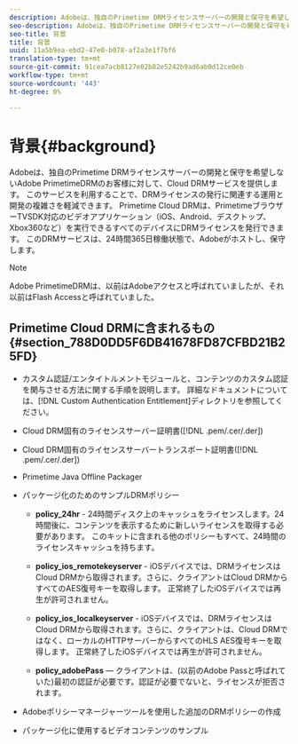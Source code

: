 ```yaml
---
description: Adobeは、独自のPrimetime DRMライセンスサーバーの開発と保守を希望しないAdobe PrimetimeDRMのお客様に対して、Cloud DRMサービスを提供します。 このサービスを利用することで、DRMライセンスの発行に関連する運用と開発の複雑さを軽減できます。 Primetime Cloud DRMは、PrimetimeブラウザーTVSDK対応のビデオアプリケーション（iOS、Android、デスクトップ、Xbox360など）を実行できるすべてのデバイスにDRMライセンスを発行できます。 このDRMサービスは、24時間365日稼働状態で、Adobeがホストし、保守します。
seo-description: Adobeは、独自のPrimetime DRMライセンスサーバーの開発と保守を希望しないAdobe PrimetimeDRMのお客様に対して、Cloud DRMサービスを提供します。 このサービスを利用することで、DRMライセンスの発行に関連する運用と開発の複雑さを軽減できます。 Primetime Cloud DRMは、PrimetimeブラウザーTVSDK対応のビデオアプリケーション（iOS、Android、デスクトップ、Xbox360など）を実行できるすべてのデバイスにDRMライセンスを発行できます。 このDRMサービスは、24時間365日稼働状態で、Adobeがホストし、保守します。
seo-title: 背景
title: 背景
uuid: 11a5b9ea-ebd2-47e0-b078-af2a3e1f7bf6
translation-type: tm+mt
source-git-commit: 91cea7acb8127e02b82e5242b9ad6ab0d12ce0eb
workflow-type: tm+mt
source-wordcount: '443'
ht-degree: 0%

---
```



# 背景{#background}

Adobeは、独自のPrimetime DRMライセンスサーバーの開発と保守を希望しないAdobe PrimetimeDRMのお客様に対して、Cloud DRMサービスを提供します。 このサービスを利用することで、DRMライセンスの発行に関連する運用と開発の複雑さを軽減できます。 Primetime Cloud DRMは、PrimetimeブラウザーTVSDK対応のビデオアプリケーション（iOS、Android、デスクトップ、Xbox360など）を実行できるすべてのデバイスにDRMライセンスを発行できます。 このDRMサービスは、24時間365日稼働状態で、Adobeがホストし、保守します。

>[!NOTE]
>
>Adobe PrimetimeDRMは、以前はAdobeアクセスと呼ばれていましたが、それ以前はFlash Accessと呼ばれていました。

## Primetime Cloud DRMに含まれるもの{#section_788D0DD5F6DB41678FD87CFBD21B25FD}

* カスタム認証/エンタイトルメントモジュールと、コンテンツのカスタム認証を関与させる方法に関する手順を説明します。 詳細なドキュメントについては、[!DNL Custom Authentication Entitlement]ディレクトリを参照してください。
* Cloud DRM固有のライセンスサーバー証明書([!DNL .pem/.cer/.der])

* Cloud DRM固有のライセンスサーバートランスポート証明書([!DNL .pem/.cer/.der])

* Primetime Java Offline Packager
* パッケージ化のためのサンプルDRMポリシー

   * **policy_24hr** - 24時間ディスク上のキャッシュをライセンスします。24時間後に、コンテンツを表示するために新しいライセンスを取得する必要があります。 このキットに含まれる他のポリシーもすべて、24時間のライセンスキャッシュを持ちます。
   * **policy_ios_remotekeyserver** - iOSデバイスでは、DRMライセンスはCloud DRMから取得されます。さらに、クライアントはCloud DRMからすべてのAES復号キーを取得します。 正常終了したiOSデバイスでは再生が許可されません。

   * **policy_ios_localkeyserver** - iOSデバイスでは、DRMライセンスはCloud DRMから取得されます。さらに、クライアントは、Cloud DRMではなく、ローカルのHTTPサーバーからすべてのHLS AES復号キーを取得します。 正常終了したiOSデバイスでは再生が許可されません。

   * **policy_adobePass**  — クライアントは、(以前のAdobe Passと呼ばれていた)最初の認証が必要です。認証が必要でないと、ライセンスが拒否されます。

* Adobeポリシーマネージャーツールを使用した追加のDRMポリシーの作成
* パッケージ化に使用するビデオコンテンツのサンプル

